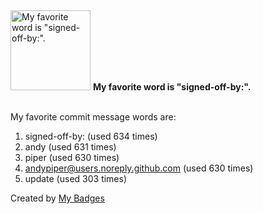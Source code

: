 <img src="https://my-badges.github.io/my-badges/favorite-word.png" alt="My favorite word is &quot;signed-off-by:&quot;." title="My favorite word is &quot;signed-off-by:&quot;." width="128">
<strong>My favorite word is &quot;signed-off-by:&quot;.</strong>
<br><br>

My favorite commit message words are:

1. signed-off-by: (used 634 times)
2. andy (used 631 times)
3. piper (used 630 times)
4. <andypiper@users.noreply.github.com> (used 630 times)
5. update (used 303 times)


Created by <a href="https://github.com/my-badges/my-badges">My Badges</a>